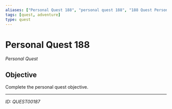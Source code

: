 ```yaml
---
aliases: ["Personal Quest 188", "personal quest 188", "188 Quest Personal"]
tags: [quest, adventure]
type: quest
---
```


# Personal Quest 188

*Personal Quest*

## Objective
Complete the personal quest objective.

---
*ID: QUEST00187*